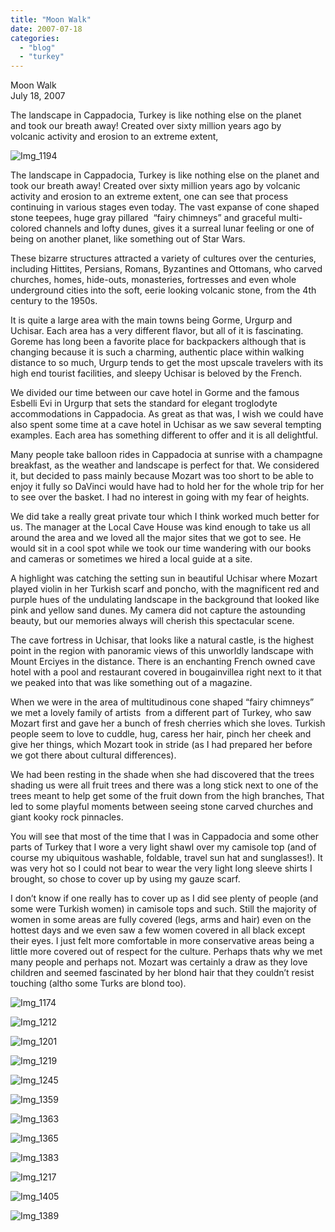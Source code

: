 ```yaml
---
title: "Moon Walk"
date: 2007-07-18
categories: 
  - "blog"
  - "turkey"
---
```


Moon Walk  
July 18, 2007

The landscape in Cappadocia, Turkey is like nothing else on the planet  
and took our breath away! Created over sixty million years ago by  
volcanic activity and erosion to an extreme extent,

<!--more-->

![Img_1194](https://pub-ac94b3f306b24c0dba4238943c97f2e1.r2.dev/photos/uncategorized/2008/03/03/img_1194.png)

The landscape in Cappadocia, Turkey is like nothing else on the planet and took our breath away! Created over sixty million years ago by volcanic activity and erosion to an extreme extent, one can see that process continuing in various stages even today. The vast expanse of cone shaped stone teepees, huge gray pillared  “fairy chimneys” and graceful multi-colored channels and lofty dunes, gives it a surreal lunar feeling or one of being on another planet, like something out of Star Wars.

These bizarre structures attracted a variety of cultures over the centuries, including Hittites, Persians, Romans, Byzantines and Ottomans, who carved churches, homes, hide-outs, monasteries, fortresses and even whole underground cities into the soft, eerie looking volcanic stone, from the 4th century to the 1950s.

It is quite a large area with the main towns being Gorme, Urgurp and Uchisar. Each area has a very different flavor, but all of it is fascinating. Goreme has long been a favorite place for backpackers although that is changing because it is such a charming, authentic place within walking distance to so much, Urgurp tends to get the most upscale travelers with its high end tourist facilities, and sleepy Uchisar is beloved by the French.

We divided our time between our cave hotel in Gorme and the famous Esbelli Evi in Urgurp that sets the standard for elegant troglodyte accommodations in Cappadocia. As great as that was, I wish we could have also spent some time at a cave hotel in Uchisar as we saw several tempting examples. Each area has something different to offer and it is all delightful.

Many people take balloon rides in Cappadocia at sunrise with a champagne breakfast, as the weather and landscape is perfect for that. We considered it, but decided to pass mainly because Mozart was too short to be able to enjoy it fully so DaVinci would have had to hold her for the whole trip for her to see over the basket. I had no interest in going with my fear of heights.

We did take a really great private tour which I think worked much better for us. The manager at the Local Cave House was kind enough to take us all around the area and we loved all the major sites that we got to see. He would sit in a cool spot while we took our time wandering with our books and cameras or sometimes we hired a local guide at a site.

A highlight was catching the setting sun in beautiful Uchisar where Mozart played violin in her Turkish scarf and poncho, with the magnificent red and purple hues of the undulating landscape in the background that looked like pink and yellow sand dunes. My camera did not capture the astounding beauty, but our memories always will cherish this spectacular scene.

The cave fortress in Uchisar, that looks like a natural castle, is the highest point in the region with panoramic views of this unworldly landscape with Mount Erciyes in the distance. There is an enchanting French owned cave hotel with a pool and restaurant covered in bougainvillea right next to it that we peaked into that was like something out of a magazine.

When we were in the area of multitudinous cone shaped “fairy chimneys” we met a lovely family of artists  from a different part of Turkey, who saw Mozart first and gave her a bunch of fresh cherries which she loves. Turkish people seem to love to cuddle, hug, caress her hair, pinch her cheek and give her things, which Mozart took in stride (as I had prepared her before we got there about cultural differences).

We had been resting in the shade when she had discovered that the trees shading us were all fruit trees and there was a long stick next to one of the trees meant to help get some of the fruit down from the high branches, That led to some playful moments between seeing stone carved churches and giant kooky rock pinnacles.

You will see that most of the time that I was in Cappadocia and some other parts of Turkey that I wore a very light shawl over my camisole top (and of course my ubiquitous washable, foldable, travel sun hat and sunglasses!). It was very hot so I could not bear to wear the very light long sleeve shirts I brought, so chose to cover up by using my gauze scarf.

I don’t know if one really has to cover up as I did see plenty of people (and some were Turkish women) in camisole tops and such. Still the majority of women in some areas are fully covered (legs, arms and hair) even on the hottest days and we even saw a few women covered in all black except their eyes. I just felt more comfortable in more conservative areas being a little more covered out of respect for the culture. Perhaps thats why we met many people and perhaps not. Mozart was certainly a draw as they love children and seemed fascinated by her blond hair that they couldn’t resist touching (altho some Turks are blond too).

![Img_1174](https://pub-ac94b3f306b24c0dba4238943c97f2e1.r2.dev/photos/uncategorized/2008/03/03/img_1174.png)

![Img_1212](https://pub-ac94b3f306b24c0dba4238943c97f2e1.r2.dev/photos/uncategorized/2008/03/03/img_1212.png)

![Img_1201](https://pub-ac94b3f306b24c0dba4238943c97f2e1.r2.dev/photos/uncategorized/2008/03/03/img_1201.png)

![Img_1219](https://pub-ac94b3f306b24c0dba4238943c97f2e1.r2.dev/photos/uncategorized/2008/03/03/img_1219.png)

![Img_1245](https://pub-ac94b3f306b24c0dba4238943c97f2e1.r2.dev/photos/uncategorized/2008/03/03/img_1245.png)

![Img_1359](https://pub-ac94b3f306b24c0dba4238943c97f2e1.r2.dev/photos/uncategorized/2008/03/03/img_1359.png)

![Img_1363](https://pub-ac94b3f306b24c0dba4238943c97f2e1.r2.dev/photos/uncategorized/2008/03/03/img_1363.png)

![Img_1365](https://pub-ac94b3f306b24c0dba4238943c97f2e1.r2.dev/photos/uncategorized/2008/03/03/img_1365.png)

![Img_1383](https://pub-ac94b3f306b24c0dba4238943c97f2e1.r2.dev/photos/uncategorized/2008/03/03/img_1383.png)

![Img_1217](https://pub-ac94b3f306b24c0dba4238943c97f2e1.r2.dev/photos/uncategorized/2008/03/03/img_1217.png)

![Img_1405](https://pub-ac94b3f306b24c0dba4238943c97f2e1.r2.dev/photos/uncategorized/2008/03/03/img_1405.png)

![Img_1389](https://pub-ac94b3f306b24c0dba4238943c97f2e1.r2.dev/photos/uncategorized/2008/03/03/img_1389.png)

